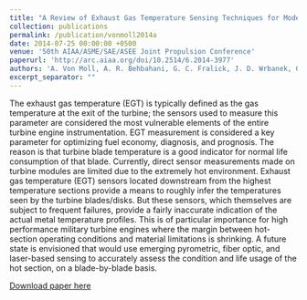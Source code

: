 ```yaml
---
title: "A Review of Exhaust Gas Temperature Sensing Techniques for Modern Turbine Engine Controls"
collection: publications
permalink: /publication/vonmoll2014a
date: 2014-07-25 00:00:00 +0500
venue: '50th AIAA/ASME/SAE/ASEE Joint Propulsion Conference'
paperurl: 'http://arc.aiaa.org/doi/10.2514/6.2014-3977'
authors: 'A. Von Moll, A. R. Behbahani, G. C. Fralick, J. D. Wrbanek, G. W. Hunter'
excerpt_separator: ""
---
```

The exhaust gas temperature (EGT) is typically defined as the gas temperature at the exit of the turbine; the sensors used to measure this parameter are considered the most vulnerable elements of the entire turbine engine instrumentation. EGT measurement is considered a key parameter for optimizing fuel economy, diagnosis, and prognosis. The reason is that turbine blade temperature is a good indicator for normal life consumption of that blade. Currently, direct sensor measurements made on turbine modules are limited due to the extremely hot environment. Exhaust gas temperature (EGT) sensors located downstream from the highest temperature sections provide a means to roughly infer the temperatures seen by the turbine blades/disks. But these sensors, which themselves are subject to frequent failures, provide a fairly inaccurate indication of the actual metal temperature profiles. This is of particular importance for high performance military turbine engines where the margin between hot-section operating conditions and material limitations is shrinking. A future state is envisioned that would use emerging pyrometric, fiber optic, and laser-based sensing to accurately assess the condition and life usage of the hot section, on a blade-by-blade basis.

[Download paper here](http://arc.aiaa.org/doi/10.2514/6.2014-3977)
